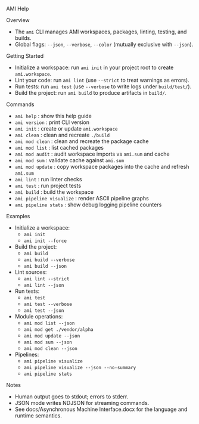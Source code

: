 AMI Help

Overview

- The `ami` CLI manages AMI workspaces, packages, linting, testing, and builds.
- Global flags: `--json`, `--verbose`, `--color` (mutually exclusive with `--json`).

Getting Started

- Initialize a workspace: run `ami init` in your project root to create `ami.workspace`.
- Lint your code: run `ami lint` (use `--strict` to treat warnings as errors).
- Run tests: run `ami test` (use `--verbose` to write logs under `build/test/`).
- Build the project: run `ami build` to produce artifacts in `build/`.

Commands

- `ami help`             : show this help guide
- `ami version`          : print CLI version
- `ami init`             : create or update `ami.workspace`
- `ami clean`            : clean and recreate `./build`
- `ami mod clean`        : clean and recreate the package cache
- `ami mod list`         : list cached packages
- `ami mod audit`        : audit workspace imports vs `ami.sum` and cache
- `ami mod sum`          : validate cache against `ami.sum`
- `ami mod update`       : copy workspace packages into the cache and refresh `ami.sum`
- `ami lint`             : run linter checks
- `ami test`             : run project tests
- `ami build`            : build the workspace
- `ami pipeline visualize` : render ASCII pipeline graphs
 - `ami pipeline stats`    : show debug logging pipeline counters

Examples

- Initialize a workspace:
  - `ami init`
  - `ami init --force`
- Build the project:
  - `ami build`
  - `ami build --verbose`
  - `ami build --json`
- Lint sources:
  - `ami lint --strict`
  - `ami lint --json`
- Run tests:
  - `ami test`
  - `ami test --verbose`
  - `ami test --json`
- Module operations:
  - `ami mod list --json`
  - `ami mod get ./vendor/alpha`
  - `ami mod update --json`
  - `ami mod sum --json`
  - `ami mod clean --json`
- Pipelines:
  - `ami pipeline visualize`
  - `ami pipeline visualize --json --no-summary`
  - `ami pipeline stats`

Notes

- Human output goes to stdout; errors to stderr.
- JSON mode writes NDJSON for streaming commands.
- See docs/Asynchronous Machine Interface.docx for the language and runtime semantics.

